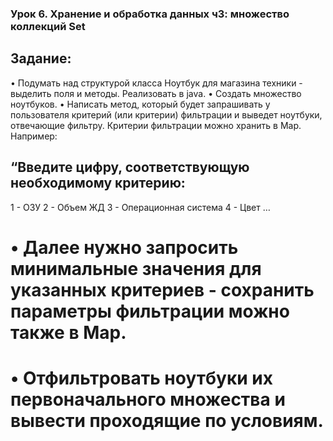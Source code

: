 ### Урок 6. Хранение и обработка данных ч3: множество коллекций Set
## Задание:
• Подумать над структурой класса Ноутбук для магазина техники - выделить поля и методы. Реализовать в java.
• Создать множество ноутбуков.
• Написать метод, который будет запрашивать у пользователя критерий (или критерии) фильтрации и выведет ноутбуки, отвечающие фильтру. Критерии фильтрации можно хранить в Map. Например:
## “Введите цифру, соответствующую необходимому критерию:
1 - ОЗУ
2 - Объем ЖД
3 - Операционная система
4 - Цвет …
# • Далее нужно запросить минимальные значения для указанных критериев - сохранить параметры фильтрации можно также в Map.
# • Отфильтровать ноутбуки их первоначального множества и вывести проходящие по условиям.
